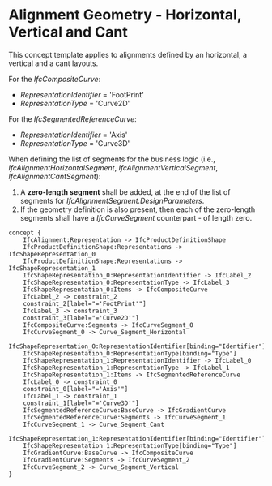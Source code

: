 Alignment Geometry - Horizontal, Vertical and Cant
==================================================

This concept template applies to alignments defined by an horizontal, a vertical and a cant layouts.

For the _IfcCompositeCurve_:
* _RepresentationIdentifier_ = 'FootPrint'
* _RepresentationType_ = 'Curve2D'

For the _IfcSegmentedReferenceCurve_:
* _RepresentationIdentifier_ = 'Axis'
* _RepresentationType_ = 'Curve3D'

When defining the list of segments for the business logic (i.e., _IfcAlignmentHorizontalSegment_, _IfcAlignmentVerticalSegment_, _IfcAlignmentCantSegment_):

1. A **zero-length segment** shall be added, at the end of the list of segments for _IfcAlignmentSegment.DesignParameters_.
2. If the geometry definition is also present, then each of the zero-length segments shall have a _IfcCurveSegment_ counterpart - of length zero.

```
concept {
    IfcAlignment:Representation -> IfcProductDefinitionShape
    IfcProductDefinitionShape:Representations -> IfcShapeRepresentation_0
    IfcProductDefinitionShape:Representations -> IfcShapeRepresentation_1
    IfcShapeRepresentation_0:RepresentationIdentifier -> IfcLabel_2
    IfcShapeRepresentation_0:RepresentationType -> IfcLabel_3
    IfcShapeRepresentation_0:Items -> IfcCompositeCurve
    IfcLabel_2 -> constraint_2
    constraint_2[label="='FootPrint'"]
    IfcLabel_3 -> constraint_3
    constraint_3[label="='Curve2D'"]
    IfcCompositeCurve:Segments -> IfcCurveSegment_0
    IfcCurveSegment_0 -> Curve_Segment_Horizontal
    IfcShapeRepresentation_0:RepresentationIdentifier[binding="Identifier"]
    IfcShapeRepresentation_0:RepresentationType[binding="Type"]
    IfcShapeRepresentation_1:RepresentationIdentifier -> IfcLabel_0
    IfcShapeRepresentation_1:RepresentationType -> IfcLabel_1
    IfcShapeRepresentation_1:Items -> IfcSegmentedReferenceCurve
    IfcLabel_0 -> constraint_0
    constraint_0[label="='Axis'"]
    IfcLabel_1 -> constraint_1
    constraint_1[label="='Curve3D'"]
    IfcSegmentedReferenceCurve:BaseCurve -> IfcGradientCurve
    IfcSegmentedReferenceCurve:Segments -> IfcCurveSegment_1
    IfcCurveSegment_1 -> Curve_Segment_Cant
    IfcShapeRepresentation_1:RepresentationIdentifier[binding="Identifier"]
    IfcShapeRepresentation_1:RepresentationType[binding="Type"]
    IfcGradientCurve:BaseCurve -> IfcCompositeCurve
    IfcGradientCurve:Segments -> IfcCurveSegment_2
    IfcCurveSegment_2 -> Curve_Segment_Vertical
}
```
